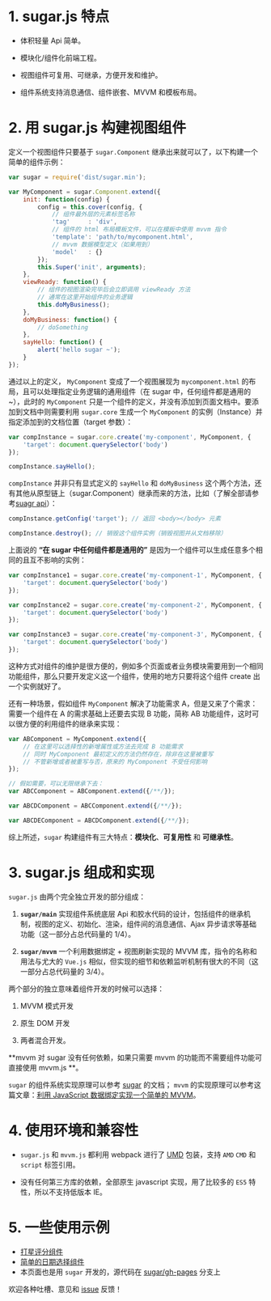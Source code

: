 # 1. sugar.js 特点

* 体积轻量 Api 简单。

* 模块化/组件化前端工程。

* 视图组件可复用、可继承，方便开发和维护。

* 组件系统支持消息通信、组件嵌套、MVVM 和模板布局。


# 2. 用 sugar.js 构建视图组件

定义一个视图组件只要基于 `sugar.Component` 继承出来就可以了，以下构建一个简单的组件示例：

```javascript
var sugar = require('dist/sugar.min');

var MyComponent = sugar.Component.extend({
	init: function(config) {
		config = this.cover(config, {
			// 组件最外层的元素标签名称
			'tag'     : 'div',
			// 组件的 html 布局模板文件，可以在模板中使用 mvvm 指令
			'template': 'path/to/mycomponent.html',
			// mvvm 数据模型定义（如果用到）
			'model'   : {}
		});
		this.Super('init', arguments);
	},
	viewReady: function() {
		// 组件的视图渲染完毕后会立即调用 viewReady 方法
		// 通常在这里开始组件的业务逻辑
		this.doMyBusiness();
	},
	doMyBusiness: function() {
		// doSomething
	},
	sayHello: function() {
		alert('hello sugar ~');
	}
});
```

通过以上的定义， `MyComponent` 变成了一个视图展现为 `mycomponent.html` 的布局，且可以处理指定业务逻辑的通用组件（在 sugar 中，任何组件都是通用的~），此时的 `MyComponent` 只是一个组件的定义，并没有添加到页面文档中。要添加到文档中则需要利用 `sugar.core` 生成一个 `MyComponent` 的实例（Instance）并指定添加到的文档位置（target 参数）：

```javascript
var compInstance = sugar.core.create('my-component', MyComponent, {
	'target': document.querySelector('body')
});

compInstance.sayHello();
```

`compInstance` 并非只有显式定义的 `sayHello` 和 `doMyBusiness` 这个两个方法，还有其他从原型链上（sugar.Component）继承而来的方法，比如（了解全部请参考[suagr api](sugar.html)）：

```javascript
compInstance.getConfig('target'); // 返回 <body></body> 元素

compInstance.destroy(); // 销毁这个组件实例（销毁视图并从文档移除）
```

上面说的 **“在 sugar 中任何组件都是通用的”** 是因为一个组件可以生成任意多个相同的且互不影响的实例：

```javascript
var compInstance1 = sugar.core.create('my-component-1', MyComponent, {
	'target': document.querySelector('body')
});

var compInstance2 = sugar.core.create('my-component-2', MyComponent, {
	'target': document.querySelector('body')
});

var compInstance3 = sugar.core.create('my-component-3', MyComponent, {
	'target': document.querySelector('body')
});
```

这种方式对组件的维护是很方便的，例如多个页面或者业务模块需要用到一个相同功能组件，那么只要开发定义这一个组件，使用的地方只要将这个组件 create 出一个实例就好了。

还有一种场景，假如组件 `MyComponent` 解决了功能需求 A，但是又来了个需求：需要一个组件在 A 的需求基础上还要去实现 B 功能，简称 AB 功能组件，这时可以很方便的利用组件的继承来实现：

```javascript
var ABComponent = MyComponent.extend({
	// 在这里可以选择性的新增属性或方法去完成 B 功能需求
	// 同时 MyComponent 最初定义的方法仍然存在，除非在这里被重写
	// 不管新增或者被重写与否，原来的 MyComponent 不受任何影响
});

// 假如需要，可以无限继承下去：
var ABCComponent = ABComponent.extend({/**/});

var ABCDComponent = ABCComponent.extend({/**/});

var ABCDEComponent = ABCDComponent.extend({/**/});
```

综上所述，`sugar` 构建组件有三大特点：**模块化**、**可复用性** 和 **可继承性**。


# 3. sugar.js 组成和实现

`sugar.js` 由两个完全独立开发的部分组成：

1. **`sugar/main`** 实现组件系统底层 Api 和胶水代码的设计，包括组件的继承机制，视图的定义、初始化、渲染，组件间的消息通信、Ajax 异步请求等基础功能（这一部分占总代码量的 1/4）。

2. **`sugar/mvvm`** 一个利用数据绑定 + 视图刷新实现的 MVVM 库，指令的名称和用法与尤大的 `Vue.js` 相似，但实现的细节和依赖监听机制有很大的不同（这一部分占总代码量的 3/4）。

两个部分的独立意味着组件开发的时候可以选择：

1. MVVM 模式开发

2. 原生 DOM 开发

3. 两者混合开发。

**mvvm 对 sugar 没有任何依赖，如果只需要 mvvm 的功能而不需要组件功能可直接使用 mvvm.js **。

`sugar` 的组件系统实现原理可以参考 [sugar](sugar.html) 的文档； `mvvm` 的实现原理可以参考这篇文章：[利用 JavaScript 数据绑定实现一个简单的 MVVM](https://segmentfault.com/a/1190000004847657)。


# 4. 使用环境和兼容性

* `sugar.js` 和 `mvvm.js` 都利用 webpack 进行了 [UMD](https://github.com/umdjs/umd#readme) 包装，支持 `AMD` `CMD` 和 `script` 标签引用。

* 没有任何第三方库的依赖，全部原生 javascript 实现，用了比较多的 `ES5` 特性，所以不支持低版本 IE。


# 5. 一些使用示例

* [打星评分组件](http://tangbc.github.io/sugar/demos/star/)
* [简单的日期选择组件](http://tangbc.github.io/sugar/demos/date/)
* 本页面也是用 `sugar` 开发的，源代码在 [sugar/gh-pages](https://github.com/tangbc/sugar/tree/gh-pages) 分支上

欢迎各种吐槽、意见和 [issue](https://github.com/tangbc/sugar/issues) 反馈！
